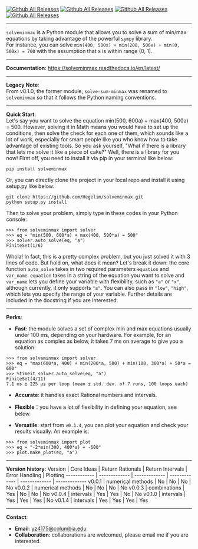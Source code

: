 [![Github All Releases](https://img.shields.io/github/license/Hegelim/solve-sum-minmax)]()
[![Github All Releases](https://img.shields.io/github/v/release/Hegelim/solve-sum-minmax)]()
[![Github All Releases](https://img.shields.io/github/downloads/Hegelim/solve-sum-minmax/total)]()
[![Github All Releases](https://img.shields.io/github/issues/Hegelim/solve-sum-minmax)]()
****
`solveminmax` is a Python module that allows you to solve a sum of min/max equations 
by taking advantage of the powerful `sympy` library.  
For instance, you can solve `min(400, 500x) + min(200, 500x) + min(0, 500x) = 700` 
with the assumption that x is within range (0, 1).
****
**Documentation**: 
https://solveminmax.readthedocs.io/en/latest/
****
**Legacy Note**:  
From v0.1.0, the former module, `solve-sum-minmax` was renamed to `solveminmax` 
so that it follows the Python naming conventions.  
****
**Quick Start**:  
Let's say you want to solve the equation 
min(500, 600a) + max(400, 500a) = 500. However, solving it in Math means you 
would have to set up the conditions, then solve the check for each one of them, 
which sounds like a lot of work, especially for smart people like you 
who know how to take advantage of existing tools. So you ask yourself,
"What if there is a library that lets me solve it like a piece of cake?" Well, 
there is a library for you now! First off, you need to install it via pip 
in your terminal like below:  
```
pip install solveminmax
```
Or, you can directly clone the project in your local repo and install it using
setup.py like below:
```
git clone https://github.com/Hegelim/solveminmax.git
python setup.py install
```
Then to solve your problem, simply type in these
codes in your Python console: 
```
>>> from solveminmax import solver
>>> eq = "min(500, 600*a) + max(400, 500*a) = 500"
>>> solver.auto_solve(eq, "a")
FiniteSet(1/6)
```
Whola! In fact, this is a pretty complex problem, but 
you just solved it with 3 lines of code. But hold on, what does it mean? 
Let's break it down: the core function 
`auto_solve` takes in two required parameters 
`equation` and `var_name`. `equation` takes in a string of the equation you want to solve 
and `var_name` lets you define your variable with flexibility, such as `"a"`
or `"x"`, although currently, it only supports `"a"`. 
You can also pass in `"low"`, `"high"`, which lets you specify the range 
of your variable. Further details are included in the docstring 
if you are interested.  
****
**Perks**:  
* **Fast**: the module solves a set of complex min and max equations usually 
  under 100 ms, depending on your hardware. 
For example, for an equation as complex as below, it takes 7 ms on average to 
  give you a solution:
  
```
>>> from solveminmax import solver 
>>> eq = "max(600*a, 400) + min(200*a, 500) + min(100, 300*a) + 50*a = 600"
>>> %timeit solver.auto_solve(eq, "a")
FiniteSet(4/11)
7.1 ms ± 225 µs per loop (mean ± std. dev. of 7 runs, 100 loops each)
```
* **Accurate**: it handles exact Rational numbers and intervals. 
* **Flexible**：you have a lot of flexibility in defining your equation, 
  see below.
  
* **Versatile**: start from `v0.1.4`, you can plot your equation and check your 
results visually. An example is:
  
```
>>> from solveminmax import plot
>>> eq = "-2*min(300, 400*a) = -600"
>>> plot.make_plot(eq, "a")
```
****
**Version history**: 
Version | Core Ideas | Return Rationals | Return Intervals | Error Handling | Plotting
------------ | ------------- | ------------- | ------------- | ------------- | -------------
v0.0.1 | numerical methods | No | No | No | No
v0.0.2 | numerical methods | No | No | No | No
v0.0.3 | combinations | Yes | No | No | No
v0.0.4 | intervals | Yes | Yes | No | No
v0.1.0 | intervals | Yes | Yes | Yes | No
v0.1.4 | intervals | Yes | Yes | Yes | Yes
****
**Contact**:  
* **Email**: yz4175@columbia.edu
* **Collaboration**: collaborations are welcomed, please email me if you 
are interested.

